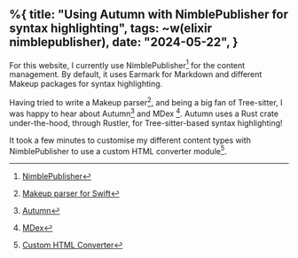 %{
    title: "Using Autumn with NimblePublisher for syntax highlighting",
    tags: ~w(elixir nimblepublisher),
    date: "2024-05-22",
}
---
For this website, I currently use NimblePublisher[^1] for the content management. By default, it uses Earmark for Markdown and different Makeup packages for syntax highlighting.

Having tried to write a Makeup parser[^2], and being a big fan of Tree-sitter, I was happy to hear about Autumn[^3] and MDex [^5]. Autumn uses a Rust crate under-the-hood, through Rustler, for Tree-sitter-based syntax highlighting!

It took a few minutes to customise my different content types with NimblePublisher to use a custom HTML converter module[^4].

[^1]: [NimblePublisher](https://github.com/dashbitco/nimble_publisher)
[^2]: [Makeup parser for Swift](makeup-parser-for-swift)
[^3]: [Autumn](https://github.com/leandrocp/autumn)
[^4]: [Custom HTML Converter](https://github.com/dashbitco/nimble_publisher?tab=readme-ov-file#custom-html-converter)
[^5]: [MDex](https://github.com/leandrocp/mdex)
